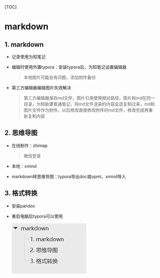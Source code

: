 [TOC]
# markdown

## 1. markdown
 
- 记录使用为知笔记
- 编辑时使用外置typora：安装typora后，为知笔记设置编辑器
  > 本地图片可能会有问题，添加附件备份

- 第三方编辑器编辑图片失效解决
  > 第三方编辑器保存md文件，图片引用使用相对路径，图片和md在同一目录，为知新建普通笔记，将md文件渲染的内容全选复制过来，md和图片文件作为附件。以后修改直接修改附件的md文件，修改完成再重新复制内容
 
 
## 2. 思维导图
- 在线制作：zhimap
  > 微信登录
 
 
- 本地：xmind
- markdown转思维导图：typora导出doc或opml，xmind导入
 
 
## 3. 格式转换
 
- 安装pandoc
- 重启电脑后typora可以使用

  ![大纲](_v_images/20190210185036527_12784.png)